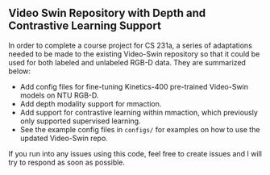 ## Video Swin Repository with Depth and Contrastive Learning Support

In order to complete a course project for CS 231a, a series of adaptations needed to be made to the existing Video-Swin repository so that it could be used for both labeled and unlabeled RGB-D data.  They are summarized below:
* Add config files for fine-tuning Kinetics-400 pre-trained Video-Swin models on NTU RGB-D.
* Add depth modality support for mmaction.
* Add support for contrastive learning within mmaction, which previously only supported supervised learning.
* See the example config files in `configs/` for examples on how to use the updated Video-Swin repo.

If you run into any issues using this code, feel free to create issues and I will try to respond as soon as possible.
